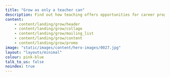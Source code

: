 ```yaml
---
title: "Grow as only a teacher can"
description: Find out how teaching offers opportunities for career progression, personal development and ways to increase your pay
content:
    - content/landing/grow/header
    - content/landing/grow/collage
    - content/landing/grow/mailing_list
    - content/landing/grow/content
    - content/landing/grow/promo
image: "static/images/content/hero-images/0027.jpg"
layout: "layouts/minimal"
colour: pink-blue
talk_to_us: false
noindex: true
---
```


